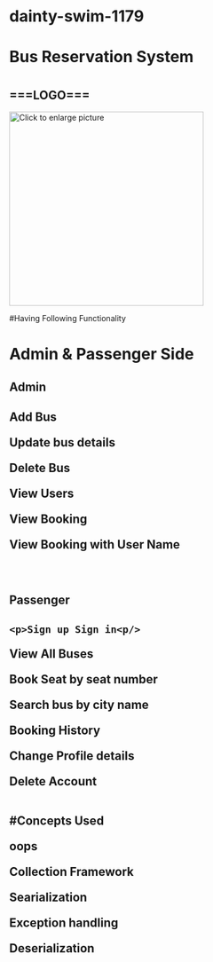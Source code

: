 # dainty-swim-1179
<h1>Bus Reservation System<h1/>
<h2>===LOGO===</h2>
<img src="https://drive.google.com/uc?export=view&id=16AQ0Jf5e92IBs9pGbuLwI-ocfoyLPvkS" style="width: 350px; max-width: 100%; height: auto"; title="Click to enlarge picture" />

#Having Following Functionality
  <h1> Admin & Passenger Side</h1>
  <h2>Admin<h2/>
    
  <p>Add Bus<p/>
  <p>Update bus details</p>
  <p>Delete Bus<p/>
  <p>View Users<p/>
  <p>View Booking<p/>
  <p>View Booking with User Name<p/>
    <br>
  <h2>Passenger<h2/>
    
    <p>Sign up Sign in<p/>
   <p>View All Buses<p/>
   <p>Book Seat by seat number<p/>
   <p>Search bus by city name<p/>
   <p> Booking History<p/>
   <p>Change Profile details<p/>
   <p>Delete Account<p/>
<br>
#Concepts Used
 <p>oops</p>
 <p>Collection Framework</p>
 <p>Searialization</p>
 <p>Exception handling</p>
 <p>Deserialization</p>
